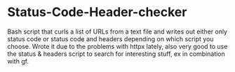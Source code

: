 # Status-Code-Header-checker
Bash script that curls a list of URLs from a text file and writes out either only status code or status code and headers depending on 
which script you choose. Wrote it due to the problems with httpx lately, also very good to use the status & headers script to search for interesting 
stuff, ex in combination with gf.
